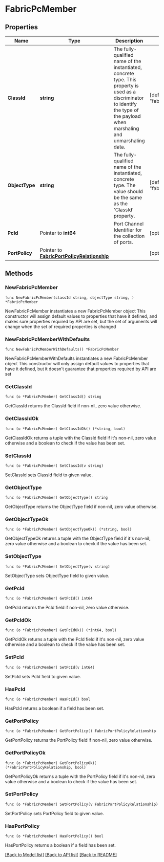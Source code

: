 # FabricPcMember

## Properties

Name | Type | Description | Notes
------------ | ------------- | ------------- | -------------
**ClassId** | **string** | The fully-qualified name of the instantiated, concrete type. This property is used as a discriminator to identify the type of the payload when marshaling and unmarshaling data. | [default to "fabric.PcMember"]
**ObjectType** | **string** | The fully-qualified name of the instantiated, concrete type. The value should be the same as the &#39;ClassId&#39; property. | [default to "fabric.PcMember"]
**PcId** | Pointer to **int64** | Port Channel Identifier for the collection of ports. | [optional] 
**PortPolicy** | Pointer to [**FabricPortPolicyRelationship**](fabric.PortPolicy.Relationship.md) |  | [optional] 

## Methods

### NewFabricPcMember

`func NewFabricPcMember(classId string, objectType string, ) *FabricPcMember`

NewFabricPcMember instantiates a new FabricPcMember object
This constructor will assign default values to properties that have it defined,
and makes sure properties required by API are set, but the set of arguments
will change when the set of required properties is changed

### NewFabricPcMemberWithDefaults

`func NewFabricPcMemberWithDefaults() *FabricPcMember`

NewFabricPcMemberWithDefaults instantiates a new FabricPcMember object
This constructor will only assign default values to properties that have it defined,
but it doesn't guarantee that properties required by API are set

### GetClassId

`func (o *FabricPcMember) GetClassId() string`

GetClassId returns the ClassId field if non-nil, zero value otherwise.

### GetClassIdOk

`func (o *FabricPcMember) GetClassIdOk() (*string, bool)`

GetClassIdOk returns a tuple with the ClassId field if it's non-nil, zero value otherwise
and a boolean to check if the value has been set.

### SetClassId

`func (o *FabricPcMember) SetClassId(v string)`

SetClassId sets ClassId field to given value.


### GetObjectType

`func (o *FabricPcMember) GetObjectType() string`

GetObjectType returns the ObjectType field if non-nil, zero value otherwise.

### GetObjectTypeOk

`func (o *FabricPcMember) GetObjectTypeOk() (*string, bool)`

GetObjectTypeOk returns a tuple with the ObjectType field if it's non-nil, zero value otherwise
and a boolean to check if the value has been set.

### SetObjectType

`func (o *FabricPcMember) SetObjectType(v string)`

SetObjectType sets ObjectType field to given value.


### GetPcId

`func (o *FabricPcMember) GetPcId() int64`

GetPcId returns the PcId field if non-nil, zero value otherwise.

### GetPcIdOk

`func (o *FabricPcMember) GetPcIdOk() (*int64, bool)`

GetPcIdOk returns a tuple with the PcId field if it's non-nil, zero value otherwise
and a boolean to check if the value has been set.

### SetPcId

`func (o *FabricPcMember) SetPcId(v int64)`

SetPcId sets PcId field to given value.

### HasPcId

`func (o *FabricPcMember) HasPcId() bool`

HasPcId returns a boolean if a field has been set.

### GetPortPolicy

`func (o *FabricPcMember) GetPortPolicy() FabricPortPolicyRelationship`

GetPortPolicy returns the PortPolicy field if non-nil, zero value otherwise.

### GetPortPolicyOk

`func (o *FabricPcMember) GetPortPolicyOk() (*FabricPortPolicyRelationship, bool)`

GetPortPolicyOk returns a tuple with the PortPolicy field if it's non-nil, zero value otherwise
and a boolean to check if the value has been set.

### SetPortPolicy

`func (o *FabricPcMember) SetPortPolicy(v FabricPortPolicyRelationship)`

SetPortPolicy sets PortPolicy field to given value.

### HasPortPolicy

`func (o *FabricPcMember) HasPortPolicy() bool`

HasPortPolicy returns a boolean if a field has been set.


[[Back to Model list]](../README.md#documentation-for-models) [[Back to API list]](../README.md#documentation-for-api-endpoints) [[Back to README]](../README.md)


